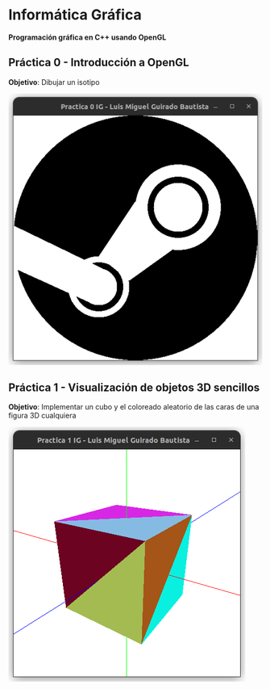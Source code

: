 # Informática Gráfica

**Programación gráfica en C++ usando OpenGL**

## Práctica 0 - Introducción a OpenGL
**Objetivo**: Dibujar un isotipo

![Práctica 0](img/p0.png)

## Práctica 1 - Visualización de objetos 3D sencillos
**Objetivo**: Implementar un cubo y el coloreado aleatorio de las caras de una figura 3D cualquiera

![Práctica 1](img/p1.png)